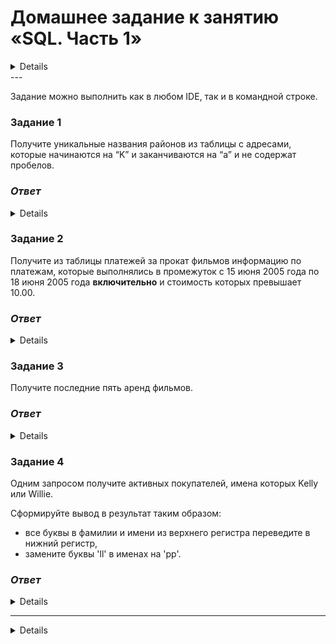 # Домашнее задание к занятию «SQL. Часть 1»

<details>

### Инструкция по выполнению домашнего задания

1. Сделайте fork [репозитория c шаблоном решения](https://github.com/netology-code/sys-pattern-homework) к себе в Github и переименуйте его по названию или номеру занятия, например, https://github.com/имя-вашего-репозитория/gitlab-hw или https://github.com/имя-вашего-репозитория/8-03-hw).
2. Выполните клонирование этого репозитория к себе на ПК с помощью команды `git clone`.
3. Выполните домашнее задание и заполните у себя локально этот файл README.md:
   - впишите вверху название занятия и ваши фамилию и имя;
   - в каждом задании добавьте решение в требуемом виде: текст/код/скриншоты/ссылка;
   - для корректного добавления скриншотов воспользуйтесь инструкцией [«Как вставить скриншот в шаблон с решением»](https://github.com/netology-code/sys-pattern-homework/blob/main/screen-instruction.md);
   - при оформлении используйте возможности языка разметки md. Коротко об этом можно посмотреть в [инструкции по MarkDown](https://github.com/netology-code/sys-pattern-homework/blob/main/md-instruction.md).
4. После завершения работы над домашним заданием сделайте коммит (`git commit -m "comment"`) и отправьте его на Github (`git push origin`).
5. Для проверки домашнего задания преподавателем в личном кабинете прикрепите и отправьте ссылку на решение в виде md-файла в вашем Github.
6. Любые вопросы задавайте в чате учебной группы и/или в разделе «Вопросы по заданию» в личном кабинете.

Желаем успехов в выполнении домашнего задания.

</details>
---

Задание можно выполнить как в любом IDE, так и в командной строке.

### Задание 1

Получите уникальные названия районов из таблицы с адресами, которые начинаются на “K” и заканчиваются на “a” и не содержат пробелов.

### *Ответ*

<details>

```
SELECT DISTINCT district FROM address
WHERE district LIKE 'K%a' AND district NOT LIKE '% %';

```

![image](https://github.com/Ivashka80/12-03_SQL_Part_1/assets/121082757/2962ebf8-bd89-4368-a333-e4a9c082d3b2)

</details>

### Задание 2

Получите из таблицы платежей за прокат фильмов информацию по платежам, которые выполнялись в промежуток с 15 июня 2005 года по 18 июня 2005 года **включительно** и стоимость которых превышает 10.00.

### *Ответ*

<details>

```
SELECT amount, payment_date FROM payment
WHERE CAST(payment_date AS DATE) BETWEEN 20050614 AND 20050618 AND amount > 10.00;

```

![image](https://github.com/Ivashka80/12-03_SQL_Part_1/assets/121082757/4a7e2226-f567-423f-b512-8d80f7748dce)

</details>

### Задание 3

Получите последние пять аренд фильмов.

### *Ответ*

<details>

```
SELECT * FROM rental ORDER BY rental_id DESC
LIMIT 5;

```

![image](https://github.com/Ivashka80/12-03_SQL_Part_1/assets/121082757/8a033d8c-d05a-4fbb-8f2f-f4365790e76c)

</details>

### Задание 4

Одним запросом получите активных покупателей, имена которых Kelly или Willie. 

Сформируйте вывод в результат таким образом:
- все буквы в фамилии и имени из верхнего регистра переведите в нижний регистр,
- замените буквы 'll' в именах на 'pp'.

### *Ответ*

<details>

```
SELECT LOWER(REPLACE(first_name, 'LL', 'PP')) AS Имя, LOWER(last_name) AS Фамилия FROM customer
WHERE active = 1 AND (first_name LIKE 'Kelly' OR first_name LIKE 'Willie');

```

![image](https://github.com/Ivashka80/12-03_SQL_Part_1/assets/121082757/065c0dbf-0887-429f-ad6c-945f35ca99cc)

</details>

---

<details>

## Дополнительные задания (со звёздочкой*)
Эти задания дополнительные, то есть не обязательные к выполнению, и никак не повлияют на получение вами зачёта по этому домашнему заданию. Вы можете их выполнить, если хотите глубже шире разобраться в материале.

### Задание 5*

Выведите Email каждого покупателя, разделив значение Email на две отдельных колонки: в первой колонке должно быть значение, указанное до @, во второй — значение, указанное после @.

### Задание 6*

Доработайте запрос из предыдущего задания, скорректируйте значения в новых колонках: первая буква должна быть заглавной, остальные — строчными.

</details>
